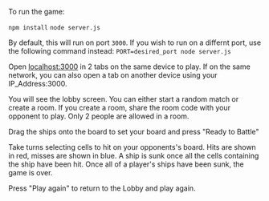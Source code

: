 To run the game:

`npm install`
`node server.js`

By default, this will run on port `3000`. If you wish to run on a differnt port, use the following command instead:
`PORT=desired_port node server.js`

Open [localhost:3000](http://localhost:3000/) in 2 tabs on the same device to play. If on the same network, you can also open a tab on another device using your IP_Address:3000.

You will see the lobby screen. You can either start a random match or create a room. If you create a room, share the room code with your opponent to play. Only 2 people are allowed in a room.

Drag the ships onto the board to set your board and press "Ready to Battle"

Take turns selecting cells to hit on your opponents's board. Hits are shown in red, misses are shown in blue. A ship is sunk once all the cells containing the ship have been hit. Once all of a player's ships have been sunk, the game is over.

Press "Play again" to return to the Lobby and play again.
